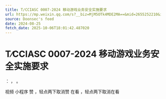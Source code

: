 ```yaml
---
title: T∕CCIASC 0007-2024 移动游戏业务安全实施要求
url: https://mp.weixin.qq.com/s?__biz=MjM5OTk4MDE2MA==&mid=2655252210&idx=2&sn=bf704407f2685de62603c3515bb3ec88
source: Doonsec's feed
date: 2024-08-25
fetch_date: 2025-10-06T18:01:42.487020
---
```


# T∕CCIASC 0007-2024 移动游戏业务安全实施要求

：
，
。

视频
小程序
赞
，轻点两下取消赞
在看
，轻点两下取消在看